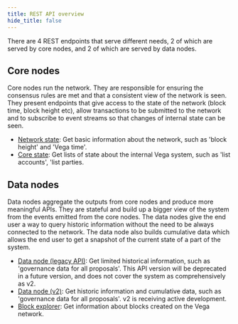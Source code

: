 ```yaml
---
title: REST API overview
hide_title: false
---
```


There are 4 REST endpoints that serve different needs, 2 of which are served by core nodes, and 2 of which are served by data nodes.

## Core nodes
Core nodes run the network. They are responsible for ensuring the consensus rules are met and that a consistent view of the network is seen. They present endpoints that give access to the state of the network (block time, block height etc), allow transactions to be submitted to the network and to subscribe to event streams so that changes of internal state can be seen.

- [Network state](../../category/api/rest/core/core-service): Get basic information about the network, such as 'block height' and 'Vega time'.
- [Core state](../../category/api/rest/state/core-state-service): Get lists of state about the internal Vega system, such as 'list accounts', 'list parties.

## Data nodes
Data nodes aggregate the outputs from core nodes and produce more meaningful APIs. They are stateful and build up a bigger view of the system from the events emitted from the core nodes. The data nodes give the end user a way to query historic information without the need to be always connected to the network. The data node also builds cumulative data which allows the end user to get a snapshot of the current state of a part of the system.

- [Data node (legacy API)](../../category/api/rest/data-v1/trading-data-service): Get limited historical information, such as 'governance data for all proposals'. This API version will be deprecated in a future version, and does not cover the system as comprehensively as v2.
- [Data node (v2)](../../category/api/rest/data-v2/trading-data-service): Get historic information and cumulative data, such as 'governance data for all proposals'. v2 is receiving active development.
- [Block explorer](../../category/api/rest/explorer/block-explorer): Get information about blocks created on the Vega network.
